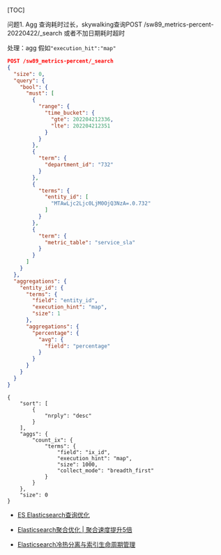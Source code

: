

[TOC]

问题1. Agg 查询耗时过长，skywalking查询POST /sw89_metrics-percent-20220422/_search 或者不加日期耗时超时

处理：agg 假如`"execution_hit":"map"`

```Json
POST /sw89_metrics-percent/_search
{
  "size": 0,
  "query": {
    "bool": {
      "must": [
        {
          "range": {
            "time_bucket": {
              "gte": 202204212336,
              "lte": 202204212351
            }
          }
        },
        {
          "term": {
            "department_id": "732"
          }
        },
        {
          "terms": {
            "entity_id": [
              "MTAwLjc2Ljc0LjM0OjQ3NzA=.0.732"
            ]
          }
        },
        {
          "term": {
            "metric_table": "service_sla"
          }
        }
      ]
    }
  },
  "aggregations": {
    "entity_id": {
      "terms": {
        "field": "entity_id",
        "execution_hint": "map", 
        "size": 1
      },
      "aggregations": {
        "percentage": {
          "avg": {
            "field": "percentage"
          }
        }
      }
    }
  }
}
```

```
{
    "sort": [
        {
            "nrply": "desc"
        }
    ],
    "aggs": {
        "count_ix": {
            "terms": {
                "field": "ix_id",
                "execution_hint": "map",
                "size": 1000,
                "collect_mode": "breadth_first"
            }
        }
    },
    "size": 0
}
```



* [ES Elasticsearch查询优化](https://blog.csdn.net/qq_21383435/article/details/114003934)

* [Elasticsearch聚合优化 | 聚合速度提升5倍](https://blog.huati365.com/4352d5bc1f53c2c9)

* [Elasticsearch冷热分离与索引生命周期管理](https://blog.csdn.net/qq_46396563/article/details/108575159)
  